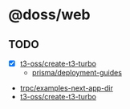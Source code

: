 # @doss/web

## TODO

- [x] [t3-oss/create-t3-turbo](https://github.com/t3-oss/create-t3-turbo)
  - [prisma/deployment-guides](https://www.prisma.io/docs/guides/deployment/deployment-guides/deploying-to-vercel)
- [trpc/examples-next-app-dir](https://github.com/trpc/examples-next-app-dir)
- [t3-oss/create-t3-turbo](https://github.com/t3-oss/create-t3-turbo/tree/main/apps/nextjs)
